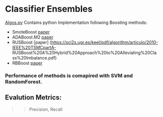 # Classifier Ensembles
[Algos.py](https://github.com/Swiman/Classifier.Ensembles/blob/main/Algos.py) Contains python Implementation following Boosting methods:
* SmoteBoost [paper](https://link.springer.com/chapter/10.1007/978-3-540-39804-2_12)
* ADABoost.M2 [paper](http://citeseerx.ist.psu.edu/viewdoc/summary?doi=10.1.1.29.3868)
* RUSBoost [paper] (https://sci2s.ugr.es/keel/pdf/algorithm/articulo/2010-IEEE%20TSMCpartA- RUSBoost%20A%20Hybrid%20Approach%20to%20Alleviating%20Class%20Imbalance.pdf)
* RBBoost [paper](https://dl.acm.org/doi/abs/10.1016/j.knosys.2019.105434)
### Performance of methods is comapired with SVM and RandomForest.
## Evalution Metrics: 
>>Precision, Recall
